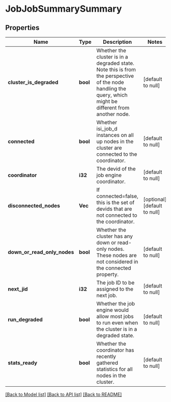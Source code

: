 # JobJobSummarySummary

## Properties
Name | Type | Description | Notes
------------ | ------------- | ------------- | -------------
**cluster_is_degraded** | **bool** | Whether the cluster is in a degraded state.  Note this is from the perspective of the node handling the query, which might be different from another node. | [default to null]
**connected** | **bool** | Whether isi_job_d instances on all up nodes in the cluster are connected to the coordinator. | [default to null]
**coordinator** | **i32** | The devid of the job engine coordinator. | [default to null]
**disconnected_nodes** | **Vec<i32>** | If connected&#x3D;false, this is the set of devids that are not connected to the coordinator. | [optional] [default to null]
**down_or_read_only_nodes** | **bool** | Whether the cluster has any down or read-only nodes.  These nodes are not considered in the connected property. | [default to null]
**next_jid** | **i32** | The job ID to be assigned to the next job. | [default to null]
**run_degraded** | **bool** | Whether the job engine would allow most jobs to run even when the cluster is in a degraded state. | [default to null]
**stats_ready** | **bool** | Whether the coordinator has recently gathered statistics for all nodes in the cluster. | [default to null]

[[Back to Model list]](../README.md#documentation-for-models) [[Back to API list]](../README.md#documentation-for-api-endpoints) [[Back to README]](../README.md)


